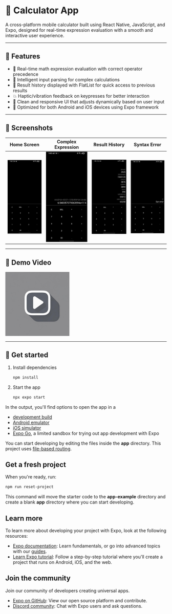 # 🧮 Calculator App

A cross-platform mobile calculator built using React Native, JavaScript, and Expo, designed for real-time expression evaluation with a smooth and interactive user experience.

---

## 🚀 Features

- 🔢 Real-time math expression evaluation with correct operator precedence
- 🧠 Intelligent input parsing for complex calculations
- 📜 Result history displayed with FlatList for quick access to previous results
- 💥 Haptic/vibration feedback on keypresses for better interaction
- 🧼 Clean and responsive UI that adjusts dynamically based on user input
- 📱 Optimized for both Android and iOS devices using Expo framework

---

## 📸 Screenshots

| Home Screen | Complex Expression | Result History | Syntax Error |
|------------|-------------|----------------|----------------|
| ![Home](assets/images/home.jpg) | ![Complex](assets/images/complex_cal.jpg) | ![History](assets/images/result_history.jpg) | ![Syntax Err](assets/images/syntax_err.jpg) |

---

## 🎥 Demo Video

<a href="https://www.instagram.com/reel/DM_EBd7B4bb">
  <img src="assets/images/videologo.jpg" alt="Watch Demo" width="200"/>
</a>

---

## 🔧 Get started

1. Install dependencies 

   ```bash
   npm install
   ```

2. Start the app

   ```bash
   npx expo start
   ```

In the output, you'll find options to open the app in a

- [development build](https://docs.expo.dev/develop/development-builds/introduction/)
- [Android emulator](https://docs.expo.dev/workflow/android-studio-emulator/)
- [iOS simulator](https://docs.expo.dev/workflow/ios-simulator/)
- [Expo Go](https://expo.dev/go), a limited sandbox for trying out app development with Expo

You can start developing by editing the files inside the **app** directory. This project uses [file-based routing](https://docs.expo.dev/router/introduction).

## Get a fresh project

When you're ready, run:

```bash
npm run reset-project
```

This command will move the starter code to the **app-example** directory and create a blank **app** directory where you can start developing.

## Learn more

To learn more about developing your project with Expo, look at the following resources:

- [Expo documentation](https://docs.expo.dev/): Learn fundamentals, or go into advanced topics with our [guides](https://docs.expo.dev/guides).
- [Learn Expo tutorial](https://docs.expo.dev/tutorial/introduction/): Follow a step-by-step tutorial where you'll create a project that runs on Android, iOS, and the web.

## Join the community

Join our community of developers creating universal apps.

- [Expo on GitHub](https://github.com/expo/expo): View our open source platform and contribute.
- [Discord community](https://chat.expo.dev): Chat with Expo users and ask questions.

